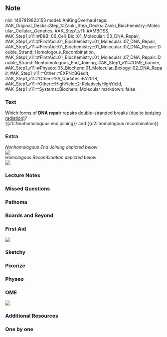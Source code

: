 ## Note
nid: 1467819823153
model: AnKingOverhaul
tags: #AK_Original_Decks::Step_1::Zanki_Step_Decks::Zanki_Biochemistry::Molecular,_Cellular,_Genetics, #AK_Step1_v11::#AMBOSS, #AK_Step1_v11::#B&B::06_Cell_Bio::01_Molecular::03_DNA_Repair, #AK_Step1_v11::#FirstAid::01_Biochemistry::01_Molecular::07_DNA_Repair, #AK_Step1_v11::#FirstAid::01_Biochemistry::01_Molecular::07_DNA_Repair::Double_Strand::Homologous_Recombination, #AK_Step1_v11::#FirstAid::01_Biochemistry::01_Molecular::07_DNA_Repair::Double_Strand::Nonhomologous_End_Joining, #AK_Step1_v11::#OME_banner, #AK_Step1_v11::#Physeo::05_Biochem::01_Molecular_Biology::02_DNA_Repair, #AK_Step1_v11::^Other::^EXPN::BGedit, #AK_Step1_v11::^Other::^FA_Updates::FA2018, #AK_Step1_v11::^Other::^HighYield::2-RelativelyHighYield, #AK_Step1_v11::^Systems::Biochem::Molecular
markdown: false

### Text
<div>
  <div>
    Which forms of <b>DNA repair</b> repairs double-stranded breaks
    (due to <u>ionizing radiation)</u>?
  </div>
  <div>
    {{c1::Nonhomologous end joining}} and {{c2::homologous
    recombination}}
  </div>
</div>

### Extra
<div>
  <i>Nonhomologous End Joining depicted below</i>
</div>
<div>
  <i><img src="paste-16445429776385.jpg"></i>
</div>
<div>
  <i>Homologous Recombination depicted below</i>
</div>
<div>
  <i><img src="paste-16406775070721.jpg"></i>
</div>

### Lecture Notes


### Missed Questions


### Pathoma


### Boards and Beyond


### First Aid
<img src="tmpgSU2Cb.png">

### Sketchy


### Pixorize


### Physeo


### OME
<div class="ome-widget">
  <a href="https://onlinemeded.org?ref=anki"><img src=
  "_OME_AnkiFlashcards_General_4.png"></a>
</div>

### Additional Resources


### One by one

